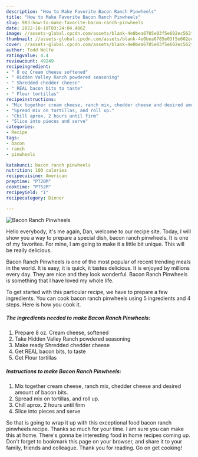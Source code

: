 ```yaml
---
description: "How to Make Favorite Bacon Ranch Pinwheels"
title: "How to Make Favorite Bacon Ranch Pinwheels"
slug: 983-how-to-make-favorite-bacon-ranch-pinwheels
date: 2022-10-19T03:24:04.486Z
image: //assets-global.cpcdn.com/assets/blank-4e0bea6785e03f5e602ec562f230caae08da540cada707380b4fe1bbebba43da.png
thumbnail: //assets-global.cpcdn.com/assets/blank-4e0bea6785e03f5e602ec562f230caae08da540cada707380b4fe1bbebba43da.png
cover: //assets-global.cpcdn.com/assets/blank-4e0bea6785e03f5e602ec562f230caae08da540cada707380b4fe1bbebba43da.png
author: Todd Wolfe
ratingvalue: 4.4
reviewcount: 49249
recipeingredient:
- " 8 oz Cream cheese softened"
- " Hidden Valley Ranch powdered seasoning"
- " Shredded chedder cheese"
- " REAL bacon bits to taste"
- " Flour tortillas"
recipeinstructions:
- "Mix together cream cheese, ranch mix, chedder cheese and desired amount of bacon bits."
- "Spread mix on tortillas, and roll up."
- "Chill aprox. 2 hours until firm"
- "Slice into pieces and serve"
categories:
- Recipe
tags:
- bacon
- ranch
- pinwheels

katakunci: bacon ranch pinwheels 
nutrition: 100 calories
recipecuisine: American
preptime: "PT20M"
cooktime: "PT52M"
recipeyield: "1"
recipecategory: Dinner

---
```



![Bacon Ranch Pinwheels](//assets-global.cpcdn.com/assets/blank-4e0bea6785e03f5e602ec562f230caae08da540cada707380b4fe1bbebba43da.png)

Hello everybody, it's me again, Dan, welcome to our recipe site. Today, I will show you a way to prepare a special dish, bacon ranch pinwheels. It is one of my favorites. For mine, I am going to make it a little bit unique. This will be really delicious.



Bacon Ranch Pinwheels is one of the most popular of recent trending meals in the world. It is easy, it is quick, it tastes delicious. It is enjoyed by millions every day. They are nice and they look wonderful. Bacon Ranch Pinwheels is something that I have loved my whole life.


To get started with this particular recipe, we have to prepare a few ingredients. You can cook bacon ranch pinwheels using 5 ingredients and 4 steps. Here is how you cook it.

<!--inarticleads1-->

##### The ingredients needed to make Bacon Ranch Pinwheels:

1. Prepare  8 oz. Cream cheese, softened
1. Take  Hidden Valley Ranch powdered seasoning
1. Make ready  Shredded chedder cheese
1. Get  REAL bacon bits, to taste
1. Get  Flour tortillas




<!--inarticleads2-->

##### Instructions to make Bacon Ranch Pinwheels:

1. Mix together cream cheese, ranch mix, chedder cheese and desired amount of bacon bits.
1. Spread mix on tortillas, and roll up.
1. Chill aprox. 2 hours until firm
1. Slice into pieces and serve




So that is going to wrap it up with this exceptional food bacon ranch pinwheels recipe. Thanks so much for your time. I am sure you can make this at home. There's gonna be interesting food in home recipes coming up. Don't forget to bookmark this page on your browser, and share it to your family, friends and colleague. Thank you for reading. Go on get cooking!
